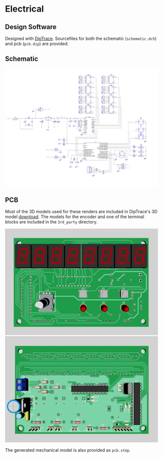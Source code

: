 # Electrical

## Design Software

Designed with [DipTrace](https://diptrace.com/). Sourcefiles for both the schematic (`schematic.dch`) and pcb (`pcb.dip`) are provided.

## Schematic

![schematic](./schematic.png)

## PCB

Most of the 3D models used for these renders are included in DipTrace's 3D model [download](https://diptrace.com/download/libraries-and-3d-models/). The models for the encoder and one of the terminal blocks are included in the `3rd_party` directory.

![front](../docs/pcb_render_front.png)
![back](../docs/pcb_render_back.png)

The generated mechanical model is also provided as `pcb.step`.

